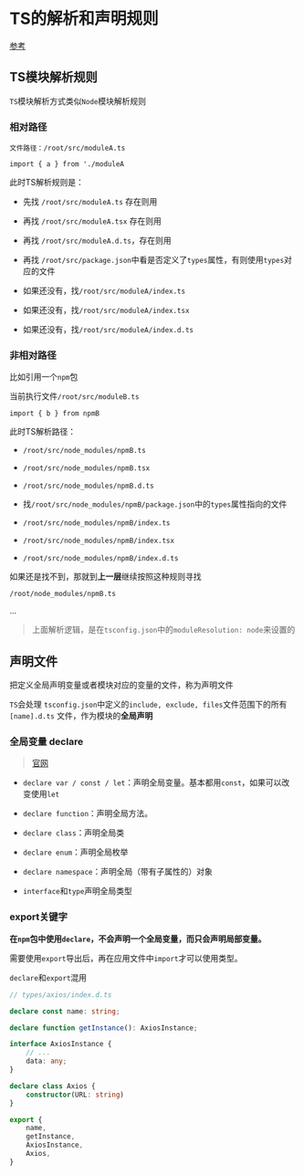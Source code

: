 # TS的解析和声明规则

[参考](https://zhuanlan.zhihu.com/p/542379032)

## TS模块解析规则

`TS`模块解析方式类似`Node`模块解析规则


### 相对路径

`文件路径：/root/src/moduleA.ts`

`import { a } from './moduleA`

此时TS解析规则是：

- 先找 `/root/src/moduleA.ts` 存在则用

- 再找 `/root/src/moduleA.tsx` 存在则用

- 再找 `/root/src/moduleA.d.ts`，存在则用

- 再找 `/root/src/package.json`中看是否定义了`types`属性，有则使用`types`对应的文件

- 如果还没有，找`/root/src/moduleA/index.ts` 

- 如果还没有，找`/root/src/moduleA/index.tsx` 

- 如果还没有，找`/root/src/moduleA/index.d.ts` 

### 非相对路径

比如引用一个`npm`包

当前执行文件`/root/src/moduleB.ts`

`import { b } from npmB`

此时TS解析路径：

- `/root/src/node_modules/npmB.ts`

- `/root/src/node_modules/npmB.tsx`

- `/root/src/node_modules/npmB.d.ts`

- 找`/root/src/node_modules/npmB/package.json`中的`types`属性指向的文件

- `/root/src/node_modules/npmB/index.ts`

- `/root/src/node_modules/npmB/index.tsx`

- `/root/src/node_modules/npmB/index.d.ts`

如果还是找不到，那就到**上一层**继续按照这种规则寻找

`/root/node_modules/npmB.ts`

...

> 上面解析逻辑，是在`tsconfig.json`中的`moduleResolution: node`来设置的


## 声明文件

把定义全局声明变量或者模块对应的变量的文件，称为声明文件

`TS`会处理 `tsconfig.json`中定义的`include, exclude, files`文件范围下的所有 `[name].d.ts` 文件，作为模块的**全局声明**

### 全局变量 declare

> [官网](https://ts.xcatliu.com/basics/declaration-files.html#%E5%85%A8%E5%B1%80%E5%8F%98%E9%87%8F)

- `declare var / const / let`：声明全局变量。基本都用`const`，如果可以改变使用`let`

- `declare function`：声明全局方法。

- `declare class`：声明全局类

- `declare enum`：声明全局枚举

- `declare namespace`：声明全局（带有子属性的）对象

- `interface`和`type`声明全局类型


### export关键字

**在`npm`包中使用`declare`，不会声明一个全局变量，而只会声明局部变量。**

需要使用`export`导出后，再在应用文件中`import`才可以使用类型。

`declare`和`export`混用

```ts
// types/axios/index.d.ts

declare const name: string;

declare function getInstance(): AxiosInstance;

interface AxiosInstance {
    // ...
    data: any;
}

declare class Axios {
    constructor(URL: string)
}

export {
    name,
    getInstance,
    AxiosInstance,
    Axios,
}
```




